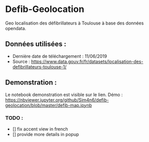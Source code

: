 # Defib-Geolocation 

Geo localisation des défibrillateurs à Toulouse à base des données opendata.

## Données utilisées :
 
 - Dernière date de téléchargement : 11/06/2019 
 - Source : https://www.data.gouv.fr/fr/datasets/localisation-des-defibrillateurs-toulouse-1/
 
## Demonstration :

Le notebook demonstration est visible sur le lien.
Démo : https://nbviewer.jupyter.org/github/Sim4n6/defib-geolocation/blob/master/defib-map.ipynb


### TODO :

 - [] fix accent view in french
 - [] provide more details in popup


